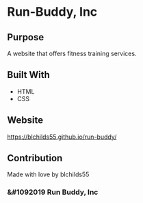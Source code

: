 # Run-Buddy, Inc

## Purpose
A website that offers fitness training services.

## Built With
* HTML
* CSS

## Website
https://blchilds55.github.io/run-buddy/

## Contribution
Made with love by blchilds55

### &#1092019 Run Buddy, Inc
